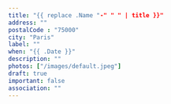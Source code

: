 ```yaml
---
title: "{{ replace .Name "-" " " | title }}"
address: ""
postalCode : "75000"
city: "Paris"
label: ""
when: "{{ .Date }}"
description: ""
photos: ["/images/default.jpeg"]
draft: true
important: false
association: ""
---
```


